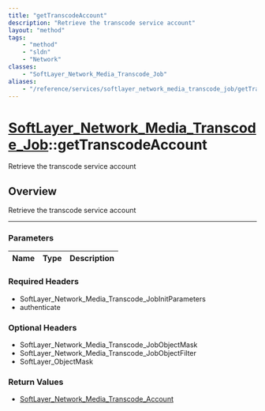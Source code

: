 ```yaml
---
title: "getTranscodeAccount"
description: "Retrieve the transcode service account"
layout: "method"
tags:
    - "method"
    - "sldn"
    - "Network"
classes:
    - "SoftLayer_Network_Media_Transcode_Job"
aliases:
    - "/reference/services/softlayer_network_media_transcode_job/getTranscodeAccount"
---
```

# [SoftLayer_Network_Media_Transcode_Job](/reference/services/SoftLayer_Network_Media_Transcode_Job)::getTranscodeAccount

Retrieve the transcode service account


## Overview 
Retrieve the transcode service account

-----

### Parameters 
|Name | Type | Description |
| --- | --- | --- |


### Required Headers
* SoftLayer_Network_Media_Transcode_JobInitParameters
* authenticate


### Optional Headers
* SoftLayer_Network_Media_Transcode_JobObjectMask
* SoftLayer_Network_Media_Transcode_JobObjectFilter
* SoftLayer_ObjectMask

### Return Values
* <a href='/reference/datatypes/SoftLayer_Network_Media_Transcode_Account'>SoftLayer_Network_Media_Transcode_Account </a>




